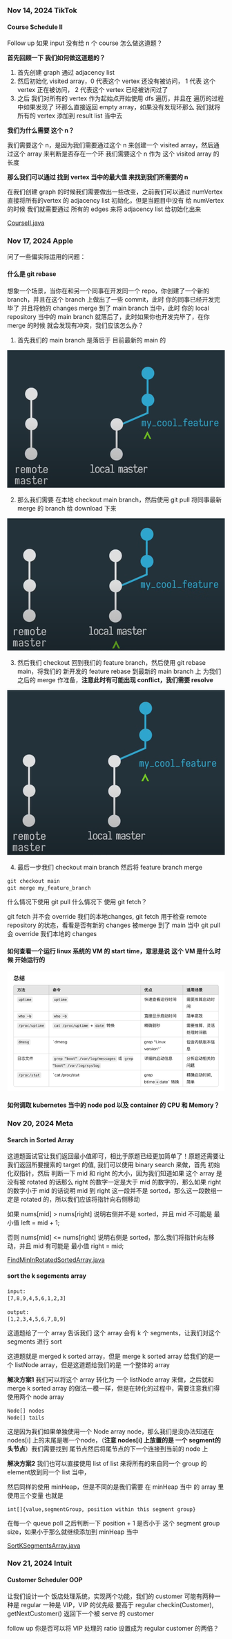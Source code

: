 ### Nov 14, 2024 TikTok

#### Course Schedule II

Follow up 如果 input 没有给 n 个 course 怎么做这道题？

**首先回顾一下 我们如何做这道题的？**

1. 首先创建 graph 通过 adjacency list 
2. 然后初始化 visited array，0 代表这个 vertex 还没有被访问， 1 代表 这个 vertex 正在被访问， 2 代表这个 vertex 已经被访问过了 
3. 之后 我们对所有的 vertex 作为起始点开始使用 dfs 遍历，并且在 遍历的过程中如果发现了 环那么直接返回 empty array，如果没有发现环那么 我们就将所有的 vertex 添加到 result list 当中去



**我们为什么需要 这个 n？**

我们需要这个 n，是因为我们需要通过这个 n 来创建一个 visited array，然后通过这个 array 来判断是否存在一个环
我们需要这个 n 作为 这个 visited array 的长度

**那么我们可以通过 找到 vertex 当中的最大值 来找到我们所需要的 n**

在我们创建 graph 的时候我们需要做出一些改变，之前我们可以通过 numVertex 直接将所有的vertex 的 adjacency list 初始化，但是当题目中没有 给 numVertex 的时候
我们就需要通过 所有的 edges 来将 adjacency list 给初始化出来

[CourseII.java](https://github.com/lizy331/Interview-kickstart/blob/main/src/main/java/InterviewByCompany/TikTok/CourseII.java)


### Nov 17, 2024 Apple

问了一些偏实际运用的问题：

#### 什么是 git rebase
想象一个场景，当你在和另一个同事在开发同一个 repo，你创建了一个新的 branch，并且在这个 branch 上做出了一些 commit，此时 你的同事已经开发完毕了
并且将他的 changes merge 到了 main branch 当中，此时 你的 local repository 当中的 main branch 就落后了，此时如果你也开发完毕了，在你merge 的时候 就会发现有冲突，我们应该怎么办？

1. 首先我们的 main branch 是落后于 目前最新的 main 的

![img.png](img/imgnov23.png)

2. 那么我们需要 在本地 checkout main branch，然后使用 git pull 将同事最新 merge 的 branch 给 download 下来

![img.png](img.png)

3. 然后我们 checkout 回到我们的 feature branch，然后使用 git rebase main，将我们的 新开发的 feature rebase 到最新的 main branch 上 为我们之后的 merge 作准备，**注意此时有可能出现 conflict，我们需要 resolve**

![img_1.png](img_1.png)

4. 最后一步我们 checkout main branch 然后将 feature branch merge

```text
git checkout main
git merge my_feature_branch
```

什么情况下使用 git pull 什么情况下 使用 git fetch？

git fetch 并不会 override 我们的本地changes, git fetch 用于检查 remote repository 的状态，看看是否有新的 changes 被merge 到了 main 当中
git pull 会 override 我们本地的 changes





#### 如何查看一个运行 linux 系统的 VM 的 start time，意思是说 这个 VM 是什么时候 开始运行的

![img_3.png](img_3.png)

#### 如何调取 kubernetes 当中的 node pod 以及 container 的 CPU 和 Memory？


### Nov 20, 2024 Meta

#### Search in Sorted Array

这道题面试官让我们返回最小值即可，相比于原题已经更加简单了！原题还需要让我们返回所要搜索的 target 的值, 我们可以使用 binary search 来做，首先 初始化双指针，然后 判断一下 mid 和 right 的大小，因为我们知道如果 这个 array 是没有被 rotated 的话那么
right 的数字一定是大于 mid 的数字的，那么如果 right 的数字小于 mid 的话说明 mid 到 right 这一段并不是 sorted，那么这一段数组一定是 rotated 的，所以我们应该将指针向右侧移动

如果 nums[mid] > nums[right] 说明右侧并不是 sorted，并且 mid 不可能是 最小值
left = mid + 1;

否则 nums[mid] <= nums[right] 说明右侧是 sorted，那么我们将指针向左移动，并且 mid 有可能是 最小值
right = mid;




[FindMinInRotatedSortedArray.java](src/main/java/InterviewByCompany/Meta/FindMinInRotatedArray.java)



#### sort the k segements array

```text
input:
[7,8,9,4,5,6,1,2,3]

output:
[1,2,3,4,5,6,7,8,9]
```
这道题给了一个 array 告诉我们 这个 array 会有 k 个 segments，让我们对这个 segments 进行 sort

这道题就是 merged k sorted array，但是 merge k sorted array 给我们的是一个 listNode array，但是这道题给我们的是 一个整体的 array

**解决方案1**
我们可以将这个 array 转化为 一个 listNode array 来做，之后就和 merge k sorted array 的做法一模一样，但是在转化的过程中，需要注意我们得使用两个 node array

```text
Node[] nodes
Node[] tails
```

这是因为我们如果单独使用一个 Node array node，那么我们是没办法知道在 nodes[i] 上的末尾是哪一个node，（**注意 nodes[i] 上放置的是 一个 segment的 头节点**）我们需要找到 尾节点然后将尾节点的下一个连接到当前的 node 上

**解决方案2**
我们也可以直接使用 list of list 来将所有的来自同一个 group 的 element放到同一个 list 当中，

然后同样的使用 minHeap，但是不同的是我们需要 在 minHeap 当中 的 array 里使用三个变量 也就是 

```text
int[]{value,segmentGroup, position within this segment group} 
```

在每一个 queue poll 之后判断一下 position + 1 是否小于 这个 segment group size，如果小于那么就继续添加到 minHeap 当中

[SortKSegmentsArray.java](src/main/java/InterviewByCompany/Meta/SortKSegmentsArray.java)


### Nov 21, 2024 Intuit

#### Customer Scheduler OOP

让我们设计一个 饭店处理系统，实现两个功能，我们的 customer 可能有两种一种是 regular 一种是 VIP，VIP 的优先级 要高于 regular
checkin(Customer), 
getNextCustomer() 返回下一个被 serve 的 customer

follow up 你是否可以将 VIP 处理的 ratio 设置成为 regular customer 的两倍？


